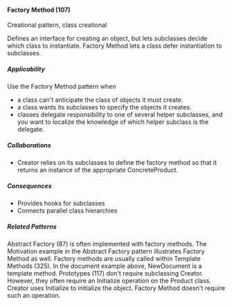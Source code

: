 #### Factory Method (107)

Creational pattern, class creational

Defines an interface for creating an object, but lets subclasses decide which class to instantiate. Factory Method lets a class defer instantiation to subclasses.

##### Applicability

Use the Factory Method pattern when

 * a class can't anticipate the class of objects it must create.
 * a class wants its subclasses to specify the objects it creates.
 * classes delegate responsibility to one of several helper subclasses, and you want to localize the knowledge of which helper subclass is the delegate.

##### Collaborations

 * Creator relies on its subclasses to define the factory method so that it returns an instance of the appropriate ConcreteProduct.

##### Consequences

 * Provides hooks for subclasses
 * Connects parallel class hierarchies

##### Related Patterns

Abstract Factory (87) is often implemented with factory methods. The Motivation example in the Abstract Factory pattern illustrates Factory Method as well. Factory methods are usually called within Template Methods (325). In the document example above, NewDocument is a template method. Prototypes (117) don't require subclassing Creator. However, they often require an Initialize operation on the Product class. Creator uses Initialize to initialize the object. Factory Method doesn't require such an operation.
